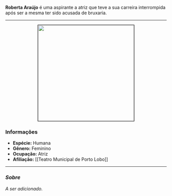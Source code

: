 **Roberta Araújo** é uma aspirante a atriz que teve a sua carreira interrompida após ser a mesma ter sido acusada de bruxaria.

---

<div style="text-align: center;">
<img src="https://i.imgur.com/neH045x.png" width="300" style="border: 1px solid black;">
</div>

### Informações

- **Espécie:** Humana
- **Gênero:** Feminino
- **Ocupação:** Atriz
- **Afiliação:** [[Teatro Municipal de Porto Lobo]]

---

### *Sobre*

*A ser adicionado.*
